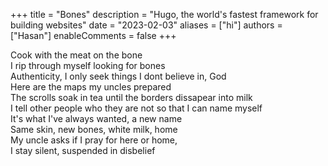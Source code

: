 +++
title = "Bones"
description = "Hugo, the world's fastest framework for building websites"
date = "2023-02-03"
aliases = ["hi"]
authors = ["Hasan"]
enableComments = false
+++

Cook with the meat on the bone \
I rip through myself looking for bones \
Authenticity, I only seek things I dont believe in, God \
Here are the maps my uncles prepared   
The scrolls soak in tea until the borders dissapear into milk \
I tell other people who they are not so that I can name myself  
It's what I've always wanted, a new name \
Same skin, new bones, white milk, home \
My uncle asks if I pray for here or home, \
I stay silent, suspended in disbelief 